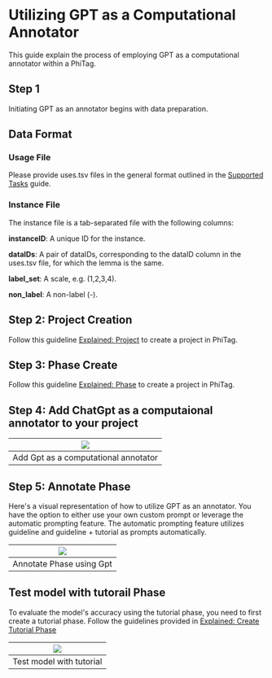 

# Utilizing GPT as a Computational Annotator

This guide explain the process of employing GPT as a computational annotator within a PhiTag.
 

## Step 1
Initiating GPT as an annotator begins with data preparation.

## Data Format

### Usage File

Please provide uses.tsv files in the general format outlined in the [Supported Tasks](/supported-tasks) guide.

### Instance File
The instance file is a tab-separated file with the following columns:

**instanceID**: A unique ID for the instance.

**dataIDs**: A pair of dataIDs, corresponding to the dataID column in the uses.tsv file, for which the lemma is the same.

**label_set**: A scale, e.g. (1,2,3,4).

**non_label**: A non-label (-).

## Step 2: Project Creation
Follow this guideline [Explained: Project](/explained-project) to create a project in PhiTag.


## Step 3: Phase Create
Follow this guideline [Explained: Phase](/explained-phase) to create a project in PhiTag.

## Step 4: Add ChatGpt as a computaional annotator to your project

| ![](datasets/guide/add-comp-annotator.gif) |
| :---------------------------------: |
|           Add Gpt as a computational annotator          |


## Step 5: Annotate Phase
Here's a visual representation of how to utilize GPT as an annotator. You have the option to either use your own custom prompt or leverage the automatic prompting feature. The automatic prompting feature utilizes guideline and guideline + tutorial as prompts automatically.

| ![](datasets/guide/annotate-phase-using-gpt.gif) |
| :---------------------------------:    |
|    Annotate Phase using Gpt      |


## Test model with tutorail Phase
To evaluate the model's accuracy using the tutorial phase, you need to first create a tutorial phase. Follow the guidelines provided in
   [Explained: Create Tutorial Phase](/datasets/guide/explained-how-to-create-tutorial)


| ![](datasets/guide/test-with-tutorial.gif)  |
| :-------------------------------------------: |
|    Test model with tutorial               |






